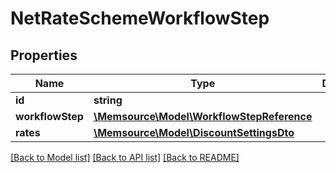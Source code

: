 # NetRateSchemeWorkflowStep

## Properties
Name | Type | Description | Notes
------------ | ------------- | ------------- | -------------
**id** | **string** |  | [optional] 
**workflowStep** | [**\Memsource\Model\WorkflowStepReference**](WorkflowStepReference.md) |  | [optional] 
**rates** | [**\Memsource\Model\DiscountSettingsDto**](DiscountSettingsDto.md) |  | [optional] 

[[Back to Model list]](../README.md#documentation-for-models) [[Back to API list]](../README.md#documentation-for-api-endpoints) [[Back to README]](../README.md)


